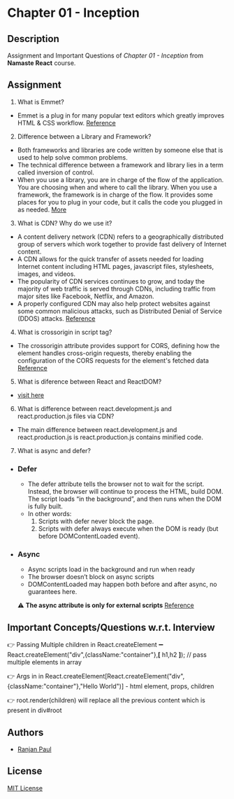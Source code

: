 
# Chapter 01 - Inception

## Description

 Assignment and Important Questions of *Chapter 01 - Inception* from **Namaste React** course.


 ## Assignment

1. What is Emmet?
- Emmet is a plug in for many popular text editors which greatly improves HTML & CSS workflow.
    [Reference](https://medium.com/@kartik2406/web-development-with-vs-code-part-1-emmet-6af80f0f630c)

2. Difference between a Library and Framework?
- Both frameworks and libraries are code written by someone else that is used to help solve common problems.  
- The technical difference between a framework and library lies in a term called inversion of control.
- When you use a library, you are in charge of the flow of the application. You are choosing when and where to call the library. When you use a framework, the framework is in charge of the flow. It provides some places for you to plug in your code, but it calls the code you plugged in as needed.
    [More](https://www.freecodecamp.org/news/the-difference-between-a-framework-and-a-library-bd133054023f/)

3. What is CDN? Why do we use it?
- A content delivery network (CDN) refers to a geographically distributed group of servers which work together to provide fast delivery of Internet content.
- A CDN allows for the quick transfer of assets needed for loading Internet content including HTML pages, javascript files, stylesheets, images, and videos.
- The popularity of CDN services continues to grow, and today the majority of web traffic is served through CDNs, including traffic from major sites like Facebook, Netflix, and Amazon.
- A properly configured CDN may also help protect websites against some common malicious attacks, such as Distributed Denial of Service (DDOS) attacks.
  [Reference](https://www.cloudflare.com/en-in/learning/cdn/what-is-a-cdn/)

4. What is crossorigin in script tag?
- The crossorigin attribute provides support for CORS, defining how the element handles cross-origin requests, thereby enabling the configuration of the CORS requests for the element's fetched data
  [Reference](https://developer.mozilla.org/en-US/docs/Web/HTML/Attributes/crossorigin)

5. What is diference between React and ReactDOM?
- [visit here](https://medium.com/programming-sage/react-vs-react-dom-a0ed3aea9745)

6. What is difference between react.development.js and react.production.js files via CDN?
- The main difference between react.development.js and react.production.js is react.production.js contains minified code.

7. What is async and defer?
 * ### Defer
    - The defer attribute tells the browser not to wait for the script. 
        Instead, the browser will continue to process the HTML, build DOM. The script loads “in the background”, and then runs when the DOM is fully built.
    - In other words:
        1. Scripts with defer never block the page.
        2. Scripts with defer always execute when the DOM is ready (but before DOMContentLoaded event).

 * ### Async
    - Async scripts load in the background and run when ready
    - The browser doesn’t block on async scripts
    - DOMContentLoaded may happen both before and after async, no guarantees here.
    
    :warning: **The async attribute is only for external scripts**
    [Reference](https://javascript.info/script-async-defer)


## Important Concepts/Questions w.r.t. Interview
:point_right: Passing Multiple children in React.createElement :heavy_minus_sign: React.createElement("div",{className:"container"},**[** h1,h2 **]**); // pass multiple elements in array

:point_right: Args in in React.createElement[React.createElement("div",{className:"container"},"Hello World")] - html element, props, children

:point_right: root.render(children) will replace all the previous content which is present in div#root 
    
## Authors
- [Ranjan Paul](https://www.linkedin.com/in/ranjan-paul-681730171/)

## License

[MIT License](LICENSE)
